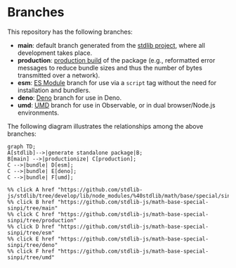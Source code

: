 <!--

@license Apache-2.0

Copyright (c) 2022 The Stdlib Authors.

Licensed under the Apache License, Version 2.0 (the "License");
you may not use this file except in compliance with the License.
You may obtain a copy of the License at

    http://www.apache.org/licenses/LICENSE-2.0

Unless required by applicable law or agreed to in writing, software
distributed under the License is distributed on an "AS IS" BASIS,
WITHOUT WARRANTIES OR CONDITIONS OF ANY KIND, either express or implied.
See the License for the specific language governing permissions and
limitations under the License.

-->

# Branches

This repository has the following branches:

-   **main**: default branch generated from the [stdlib project][stdlib-url], where all development takes place.
-   **production**: [production build][production-url] of the package (e.g., reformatted error messages to reduce bundle sizes and thus the number of bytes transmitted over a network).
-   **esm**: [ES Module][esm-url] branch for use via a `script` tag without the need for installation and bundlers.
-   **deno**: [Deno][deno-url] branch for use in Deno.
-   **umd**: [UMD][umd-url] branch for use in Observable, or in dual browser/Node.js environments.

The following diagram illustrates the relationships among the above branches:

```mermaid
graph TD;
A[stdlib]-->|generate standalone package|B;
B[main] -->|productionize| C[production];
C -->|bundle| D[esm];
C -->|bundle| E[deno];
C -->|bundle| F[umd];

%% click A href "https://github.com/stdlib-js/stdlib/tree/develop/lib/node_modules/%40stdlib/math/base/special/sinpi"
%% click B href "https://github.com/stdlib-js/math-base-special-sinpi/tree/main"
%% click C href "https://github.com/stdlib-js/math-base-special-sinpi/tree/production"
%% click D href "https://github.com/stdlib-js/math-base-special-sinpi/tree/esm"
%% click E href "https://github.com/stdlib-js/math-base-special-sinpi/tree/deno"
%% click F href "https://github.com/stdlib-js/math-base-special-sinpi/tree/umd"
```

[stdlib-url]: https://github.com/stdlib-js/stdlib/tree/develop/lib/node_modules/%40stdlib/math/base/special/sinpi
[production-url]: https://github.com/stdlib-js/math-base-special-sinpi/tree/production
[deno-url]: https://github.com/stdlib-js/math-base-special-sinpi/tree/deno
[umd-url]: https://github.com/stdlib-js/math-base-special-sinpi/tree/umd
[esm-url]: https://github.com/stdlib-js/math-base-special-sinpi/tree/esm